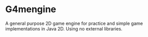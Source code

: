 # G4mengine
A general purpose 2D game engine for practice and simple game implementations in Java 2D. Using no external libraries.
